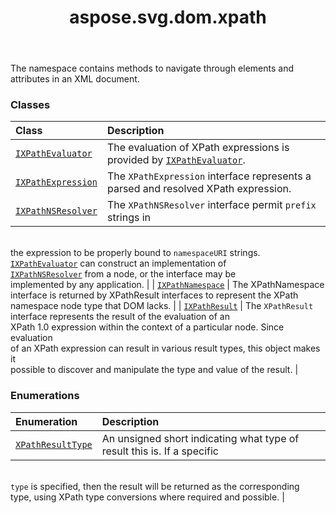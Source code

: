 ﻿---
title: aspose.svg.dom.xpath
second_title: Aspose.SVG for Python via .NET API References
description: 
type: docs
weight: 10
url: /python-net/aspose.svg.dom.xpath/
is_root: false
---

The namespace contains methods to
navigate through elements and attributes in an XML document.

### Classes
| Class | Description |
| :- | :- |
| [`IXPathEvaluator`](/svg/python-net/aspose.svg.dom.xpath/ixpathevaluator) | The evaluation of XPath expressions is provided by [`IXPathEvaluator`](/svg/python-net/aspose.svg.dom.xpath/ixpathevaluator). |
| [`IXPathExpression`](/svg/python-net/aspose.svg.dom.xpath/ixpathexpression) | The `XPathExpression` interface represents a parsed and resolved XPath expression. |
| [`IXPathNSResolver`](/svg/python-net/aspose.svg.dom.xpath/ixpathnsresolver) | The `XPathNSResolver` interface permit `prefix` strings in <br/>the expression to be properly bound to `namespaceURI` strings. <br/>[`IXPathEvaluator`](/svg/python-net/aspose.svg.dom.xpath/ixpathevaluator) can construct an implementation of <br/>[`IXPathNSResolver`](/svg/python-net/aspose.svg.dom.xpath/ixpathnsresolver) from a node, or the interface may be <br/>implemented by any application. |
| [`IXPathNamespace`](/svg/python-net/aspose.svg.dom.xpath/ixpathnamespace) | The XPathNamespace interface is returned by XPathResult interfaces to represent the XPath namespace node type that DOM lacks. |
| [`IXPathResult`](/svg/python-net/aspose.svg.dom.xpath/ixpathresult) | The `XPathResult` interface represents the result of the evaluation of an <br/>XPath 1.0 expression within the context of a particular node. Since evaluation <br/>of an XPath expression can result in various result types, this object makes it <br/>possible to discover and manipulate the type and value of the result. |


### Enumerations
| Enumeration | Description |
| :- | :- |
| [`XPathResultType`](/svg/python-net/aspose.svg.dom.xpath/xpathresulttype) | An unsigned short indicating what type of result this is. If a specific <br/>`type` is specified, then the result will be returned as the corresponding <br/>type, using XPath type conversions where required and possible. |



